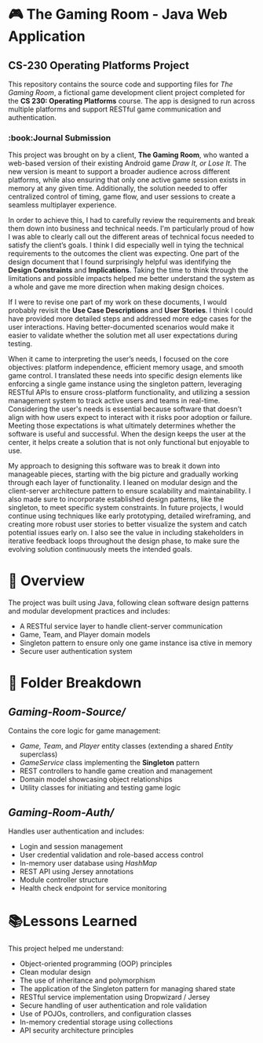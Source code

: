 <h1>🎮 The Gaming Room - Java Web Application</h1>
<h2>CS-230 Operating Platforms Project</h2>
<p>This repository contains the source code and supporting files for <i>The Gaming Room</i>, a fictional game development client project completed for the <b>CS 230: Operating Platforms</b> course. The app is designed to run across multiple platforms and support RESTful game communication and authentication.</p>

<h3>:book:Journal Submission</h3>
<p>This project was brought on by a client, <b>The Gaming Room</b>, who wanted a web-based version of their existing Android game <i>Draw It, or Lose It</i>. The new version is meant to support a broader audience across different platforms, while also ensuring that only one active game session exists in memory at any given time. Additionally, the solution needed to offer centralized control of timing, game flow, and user sessions to create a seamless multiplayer experience.</p> <p>In order to achieve this, I had to carefully review the requirements and break them down into business and technical needs. I'm particularly proud of how I was able to clearly call out the different areas of technical focus needed to satisfy the client’s goals. I think I did especially well in tying the technical requirements to the outcomes the client was expecting. One part of the design document that I found surprisingly helpful was identifying the <b>Design Constraints</b> and <b>Implications</b>. Taking the time to think through the limitations and possible impacts helped me better understand the system as a whole and gave me more direction when making design choices.</p> <p>If I were to revise one part of my work on these documents, I would probably revisit the <b>Use Case Descriptions</b> and <b>User Stories</b>. I think I could have provided more detailed steps and addressed more edge cases for the user interactions. Having better-documented scenarios would make it easier to validate whether the solution met all user expectations during testing.</p> <p>When it came to interpreting the user’s needs, I focused on the core objectives: platform independence, efficient memory usage, and smooth game control. I translated these needs into specific design elements like enforcing a single game instance using the singleton pattern, leveraging RESTful APIs to ensure cross-platform functionality, and utilizing a session management system to track active users and teams in real-time. Considering the user's needs is essential because software that doesn’t align with how users expect to interact with it risks poor adoption or failure. Meeting those expectations is what ultimately determines whether the software is useful and successful. When the design keeps the user at the center, it helps create a solution that is not only functional but enjoyable to use.</p> <p>My approach to designing this software was to break it down into manageable pieces, starting with the big picture and gradually working through each layer of functionality. I leaned on modular design and the client-server architecture pattern to ensure scalability and maintainability. I also made sure to incorporate established design patterns, like the singleton, to meet specific system constraints. In future projects, I would continue using techniques like early prototyping, detailed wireframing, and creating more robust user stories to better visualize the system and catch potential issues early on. I also see the value in including stakeholders in iterative feedback loops throughout the design phase, to make sure the evolving solution continuously meets the intended goals.</p>

<h1>🧱 Overview</h1>
<p>The project was built using Java, following clean software design patterns and modular development practices and includes:</p>
<ul>
<li>A RESTful service layer to handle client-server communication</li>
<li>Game, Team, and Player domain models</li>
<li>Singleton pattern to ensure only one game instance isa ctive in memory</li>
<li>Secure user authentication system</li>
</ul>

<h1>📂 Folder Breakdown</h1>
<h2><i>Gaming-Room-Source/</i></h2>
<p>Contains the core logic for game management:</p>
<ul>
<li><i>Game, Team</i>, and <i>Player</i> entity classes (extending a shared <i>Entity</i> superclass)</li>
<li><i>GameService</i> class implementing the <b>Singleton</b> pattern</li>
<li>REST controllers to handle game creation and management</li>
<li>Domain model showcasing object relationships</li>
<li>Utility classes for initiating and testing game logic</li>
</ul>

<h2><i>Gaming-Room-Auth/</i></h2>
<p>Handles user authentication and includes:</p>
<ul>
<li>Login and session management</li>
<li>User credential validation and role-based access control</li>
<li>In-memory user database using <i>HashMap</i></li>
<li>REST API using Jersey annotations</li>
<li>Module controller structure</li>
<li>Health check endpoint for service monitoring</li>
</ul>

<h1>📚Lessons Learned</h1>
<p>This project helped me understand:</p>
<ul>
<li>Object-oriented programming (OOP) principles</li>
<li>Clean modular design</li>
<li>The use of inheritance and polymorphism</li>
<li>The application of the Singleton pattern for managing shared state</li>
<li>RESTful service implementation using Dropwizard / Jersey</li>
<li>Secure handling of user authentication and role validation</li>
<li>Use of POJOs, controllers, and configuration classes</li>
<li>In-memory credential storage using collections</li>
<li>API security architecture principles</li>
</ul>